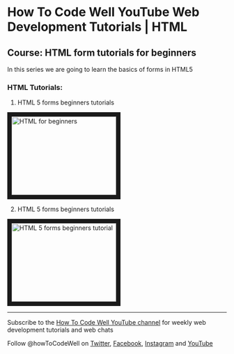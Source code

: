 # How To Code Well YouTube Web Development Tutorials | HTML


## Course: HTML form tutorials for beginners

 In this series we are going to learn the basics of forms in HTML5
 
### HTML Tutorials:

1. HTML 5 forms beginners tutorials

<a href="https://youtu.be/nq64DmdDrRQ?list=PLZdsdjcJ44WUHbBSqOMFx1PP-Sf4wHFly" target="_blank"><img src="http://img.youtube.com/vi/nq64DmdDrRQ/0.jpg" 
alt="HTML for beginners" width="240" height="180" border="10" /></a>


2. HTML 5 forms beginners tutorials

<a href="https://www.youtube.com/playlist?list=PLZdsdjcJ44WUmamJbyAYJ9SGkTffxtiRG" target="_blank">
<img src="http://img.youtube.com/vi/bFJ5yr5ap14/0.jpg" alt="HTML 5 forms beginners tutorial" width="240" height="180" border="10" /></a>


***

Subscribe to the <a href="https://www.youtube.com/user/howtocodewell" alt="Weekly web development tutorials and web chats from the How To Code Well YouTube Channel" >How To Code Well YouTube channel</a> for weekly web development tutorials and web chats

Follow @howToCodeWell on <a href="https://twitter.com/howToCodeWell" target="_blank">Twitter</a>, <a href="https://www.facebook.com/howtocodewell/" target="_blank">Facebook</a>, <a href="https://www.instagram.com/howtocodewell/" target="_blank">Instagram</a> and <a href="https://www.youtube.com/user/howtocodewell" target="_blank">YouTube</a>
